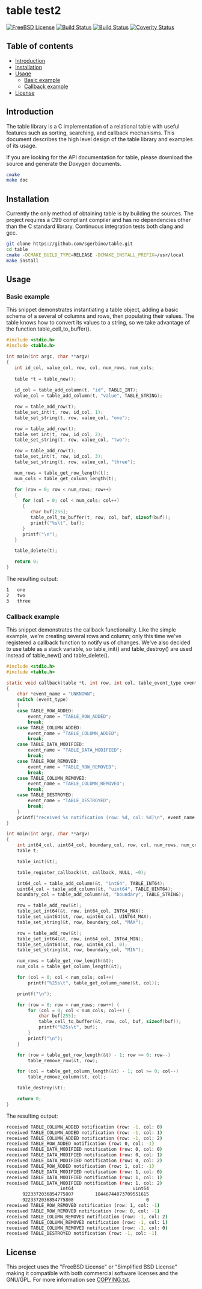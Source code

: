 # table test2

[![FreeBSD License](https://img.shields.io/:license-freebsd-red.svg)](https://github.com/sgerbino/table/blob/master/COPYING.txt)
[![Build Status](https://travis-ci.org/sgerbino/table.svg?branch=master)](https://travis-ci.org/sgerbino/table)
[![Build Status](https://ci.appveyor.com/api/projects/status/g719foxpitcnas2s/branch/master?svg=true)](https://ci.appveyor.com/project/sgerbino/table)
[![Coverity Status](https://scan.coverity.com/projects/7249/badge.svg)](https://scan.coverity.com/projects/sgerbino-table)

## Table of contents

- [Introduction](#introduction)
- [Installation](#installation)
- [Usage](#usage)
	- [Basic example](#basic-example)
	- [Callback example](#callback-example)
- [License](#license)

## Introduction

The table library is a C implementation of a relational table with useful
features such as sorting, searching, and callback mechanisms. This document
describes the high level design of the table library and examples of its
usage.

If you are looking for the API documentation for table, please download
the source and generate the Doxygen documents.

```bash
cmake
make doc
```

## Installation

Currently the only method of obtaining table is by building the sources.
The project requires a C99 compliant compiler and has no dependencies other
than the C standard library. Continuous integration tests both clang and gcc.

```bash
git clone https://github.com/sgerbino/table.git
cd table
cmake -DCMAKE_BUILD_TYPE=RELEASE -DCMAKE_INSTALL_PREFIX=/usr/local
make install
```

## Usage


### Basic example

This snippet demonstrates instantiating a table object, adding a basic schema 
of a several of columns and rows, then populating their values. The table knows 
how to convert its values to a string, so we take advantage of the function 
table_cell_to_buffer().

```c
#include <stdio.h>
#include <table.h>

int main(int argc, char **argv)
{
   int id_col, value_col, row, col, num_rows, num_cols;
   
   table *t = table_new();
   
   id_col = table_add_column(t, "id", TABLE_INT);
   value_col = table_add_column(t, "value", TABLE_STRING);

   row = table_add_row(t);
   table_set_int(t, row, id_col, 1);
   table_set_string(t, row, value_col, "one");

   row = table_add_row(t);
   table_set_int(t, row, id_col, 2);
   table_set_string(t, row, value_col, "two");

   row = table_add_row(t);
   table_set_int(t, row, id_col, 3);
   table_set_string(t, row, value_col, "three");

   num_rows = table_get_row_length(t);
   num_cols = table_get_column_length(t);

   for (row = 0; row < num_rows; row++)
   {
      for (col = 0; col < num_cols; col++)
      {
         char buf[255];
         table_cell_to_buffer(t, row, col, buf, sizeof(buf));
         printf("%s\t", buf);
      }
      printf("\n");
   }

   table_delete(t);

   return 0;
}

```

The resulting output:
 
```bash
1	one	
2	two	
3	three	
```

### Callback example

This snippet demonstrates the callback functionality. Like the simple example,
we're creating several rows and column; only this time we've registered a
callback function to notify us of changes. We've also decided to use table as
a stack variable, so table_init() and table_destroy() are used instead of
table_new() and table_delete().

```c
#include <stdio.h>
#include <table.h>

static void callback(table *t, int row, int col, table_event_type event_type, void *data)
{
	char *event_name = "UNKNOWN";
	switch (event_type)
	{
	case TABLE_ROW_ADDED:
		event_name = "TABLE_ROW_ADDED";
		break;
	case TABLE_COLUMN_ADDED:
		event_name = "TABLE_COLUMN_ADDED";
		break;
	case TABLE_DATA_MODIFIED:
		event_name = "TABLE_DATA_MODIFIED";
		break;
	case TABLE_ROW_REMOVED:
		event_name = "TABLE_ROW_REMOVED";
		break;
	case TABLE_COLUMN_REMOVED:
		event_name = "TABLE_COLUMN_REMOVED";
		break;
	case TABLE_DESTROYED:
		event_name = "TABLE_DESTROYED";
		break;
	}
	printf("received %s notification (row: %d, col: %d)\n", event_name, row, col);
}

int main(int argc, char **argv)
{
	int int64_col, uint64_col, boundary_col, row, col, num_rows, num_cols;
	table t;

	table_init(&t);

	table_register_callback(&t, callback, NULL, ~0);

	int64_col = table_add_column(&t, "int64", TABLE_INT64);
	uint64_col = table_add_column(&t, "uint64", TABLE_UINT64);
	boundary_col = table_add_column(&t, "boundary", TABLE_STRING);

	row = table_add_row(&t);
	table_set_int64(&t, row, int64_col, INT64_MAX);
	table_set_uint64(&t, row, uint64_col, UINT64_MAX);
	table_set_string(&t, row, boundary_col, "MAX");

	row = table_add_row(&t);
	table_set_int64(&t, row, int64_col, INT64_MIN);
	table_set_uint64(&t, row, uint64_col, 0);
	table_set_string(&t, row, boundary_col, "MIN");

	num_rows = table_get_row_length(&t);
	num_cols = table_get_column_length(&t);

	for (col = 0; col < num_cols; col++)
		printf("%25s\t", table_get_column_name(&t, col));

	printf("\n");

	for (row = 0; row < num_rows; row++) {
		for (col = 0; col < num_cols; col++) {
			char buf[255];
			table_cell_to_buffer(&t, row, col, buf, sizeof(buf));
			printf("%25s\t", buf);
		}
		printf("\n");
	}

	for (row = table_get_row_length(&t) - 1; row >= 0; row--)
		table_remove_row(&t, row);

	for (col = table_get_column_length(&t) - 1; col >= 0; col--)
		table_remove_column(&t, col);

	table_destroy(&t);

	return 0;
}
```

The resulting output:

```bash
received TABLE_COLUMN_ADDED notification (row: -1, col: 0)
received TABLE_COLUMN_ADDED notification (row: -1, col: 1)
received TABLE_COLUMN_ADDED notification (row: -1, col: 2)
received TABLE_ROW_ADDED notification (row: 0, col: -1)
received TABLE_DATA_MODIFIED notification (row: 0, col: 0)
received TABLE_DATA_MODIFIED notification (row: 0, col: 1)
received TABLE_DATA_MODIFIED notification (row: 0, col: 2)
received TABLE_ROW_ADDED notification (row: 1, col: -1)
received TABLE_DATA_MODIFIED notification (row: 1, col: 0)
received TABLE_DATA_MODIFIED notification (row: 1, col: 1)
received TABLE_DATA_MODIFIED notification (row: 1, col: 2)
                    int64	                   uint64	                 boundary	
      9223372036854775807	     18446744073709551615	                      MAX	
     -9223372036854775808	                        0	                      MIN	
received TABLE_ROW_REMOVED notification (row: 1, col: -1)
received TABLE_ROW_REMOVED notification (row: 0, col: -1)
received TABLE_COLUMN_REMOVED notification (row: -1, col: 2)
received TABLE_COLUMN_REMOVED notification (row: -1, col: 1)
received TABLE_COLUMN_REMOVED notification (row: -1, col: 0)
received TABLE_DESTROYED notification (row: -1, col: -1)
```

## License

This project uses the "FreeBSD License" or "Simplified BSD License" making it
compatible with both commercial software licenses and the GNU/GPL. For more
information see [COPYING.txt](https://github.com/sgerbino/table/blob/master/COPYING.txt).
